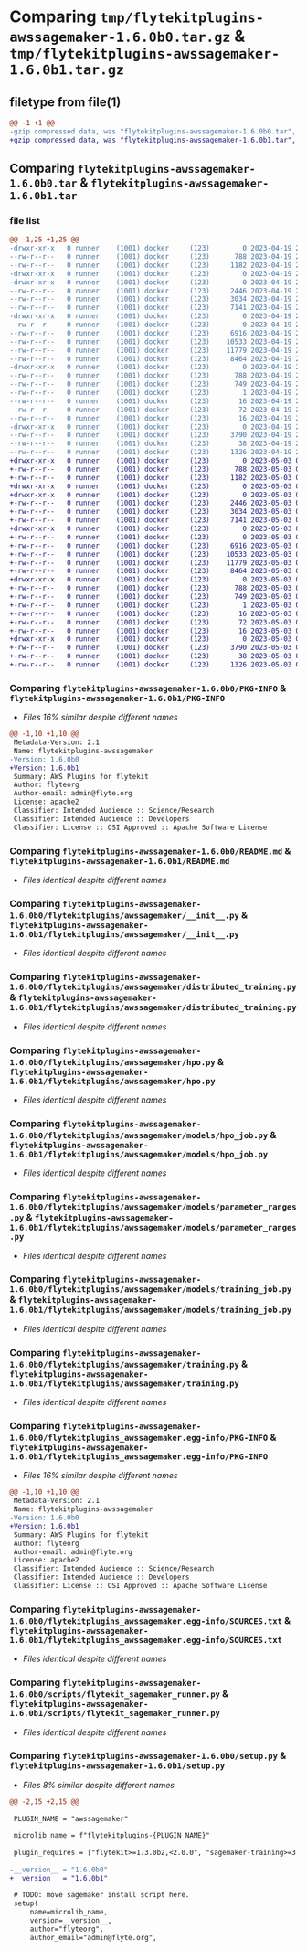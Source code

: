 # Comparing `tmp/flytekitplugins-awssagemaker-1.6.0b0.tar.gz` & `tmp/flytekitplugins-awssagemaker-1.6.0b1.tar.gz`

## filetype from file(1)

```diff
@@ -1 +1 @@
-gzip compressed data, was "flytekitplugins-awssagemaker-1.6.0b0.tar", last modified: Wed Apr 19 20:54:26 2023, max compression
+gzip compressed data, was "flytekitplugins-awssagemaker-1.6.0b1.tar", last modified: Wed May  3 04:48:04 2023, max compression
```

## Comparing `flytekitplugins-awssagemaker-1.6.0b0.tar` & `flytekitplugins-awssagemaker-1.6.0b1.tar`

### file list

```diff
@@ -1,25 +1,25 @@
-drwxr-xr-x   0 runner    (1001) docker     (123)        0 2023-04-19 20:54:26.443027 flytekitplugins-awssagemaker-1.6.0b0/
--rw-r--r--   0 runner    (1001) docker     (123)      788 2023-04-19 20:54:26.443027 flytekitplugins-awssagemaker-1.6.0b0/PKG-INFO
--rw-r--r--   0 runner    (1001) docker     (123)     1182 2023-04-19 20:54:06.000000 flytekitplugins-awssagemaker-1.6.0b0/README.md
-drwxr-xr-x   0 runner    (1001) docker     (123)        0 2023-04-19 20:54:26.439027 flytekitplugins-awssagemaker-1.6.0b0/flytekitplugins/
-drwxr-xr-x   0 runner    (1001) docker     (123)        0 2023-04-19 20:54:26.439027 flytekitplugins-awssagemaker-1.6.0b0/flytekitplugins/awssagemaker/
--rw-r--r--   0 runner    (1001) docker     (123)     2446 2023-04-19 20:54:06.000000 flytekitplugins-awssagemaker-1.6.0b0/flytekitplugins/awssagemaker/__init__.py
--rw-r--r--   0 runner    (1001) docker     (123)     3034 2023-04-19 20:54:06.000000 flytekitplugins-awssagemaker-1.6.0b0/flytekitplugins/awssagemaker/distributed_training.py
--rw-r--r--   0 runner    (1001) docker     (123)     7141 2023-04-19 20:54:06.000000 flytekitplugins-awssagemaker-1.6.0b0/flytekitplugins/awssagemaker/hpo.py
-drwxr-xr-x   0 runner    (1001) docker     (123)        0 2023-04-19 20:54:26.439027 flytekitplugins-awssagemaker-1.6.0b0/flytekitplugins/awssagemaker/models/
--rw-r--r--   0 runner    (1001) docker     (123)        0 2023-04-19 20:54:06.000000 flytekitplugins-awssagemaker-1.6.0b0/flytekitplugins/awssagemaker/models/__init__.py
--rw-r--r--   0 runner    (1001) docker     (123)     6916 2023-04-19 20:54:06.000000 flytekitplugins-awssagemaker-1.6.0b0/flytekitplugins/awssagemaker/models/hpo_job.py
--rw-r--r--   0 runner    (1001) docker     (123)    10533 2023-04-19 20:54:06.000000 flytekitplugins-awssagemaker-1.6.0b0/flytekitplugins/awssagemaker/models/parameter_ranges.py
--rw-r--r--   0 runner    (1001) docker     (123)    11779 2023-04-19 20:54:06.000000 flytekitplugins-awssagemaker-1.6.0b0/flytekitplugins/awssagemaker/models/training_job.py
--rw-r--r--   0 runner    (1001) docker     (123)     8464 2023-04-19 20:54:06.000000 flytekitplugins-awssagemaker-1.6.0b0/flytekitplugins/awssagemaker/training.py
-drwxr-xr-x   0 runner    (1001) docker     (123)        0 2023-04-19 20:54:26.443027 flytekitplugins-awssagemaker-1.6.0b0/flytekitplugins_awssagemaker.egg-info/
--rw-r--r--   0 runner    (1001) docker     (123)      788 2023-04-19 20:54:26.000000 flytekitplugins-awssagemaker-1.6.0b0/flytekitplugins_awssagemaker.egg-info/PKG-INFO
--rw-r--r--   0 runner    (1001) docker     (123)      749 2023-04-19 20:54:26.000000 flytekitplugins-awssagemaker-1.6.0b0/flytekitplugins_awssagemaker.egg-info/SOURCES.txt
--rw-r--r--   0 runner    (1001) docker     (123)        1 2023-04-19 20:54:26.000000 flytekitplugins-awssagemaker-1.6.0b0/flytekitplugins_awssagemaker.egg-info/dependency_links.txt
--rw-r--r--   0 runner    (1001) docker     (123)       16 2023-04-19 20:54:26.000000 flytekitplugins-awssagemaker-1.6.0b0/flytekitplugins_awssagemaker.egg-info/namespace_packages.txt
--rw-r--r--   0 runner    (1001) docker     (123)       72 2023-04-19 20:54:26.000000 flytekitplugins-awssagemaker-1.6.0b0/flytekitplugins_awssagemaker.egg-info/requires.txt
--rw-r--r--   0 runner    (1001) docker     (123)       16 2023-04-19 20:54:26.000000 flytekitplugins-awssagemaker-1.6.0b0/flytekitplugins_awssagemaker.egg-info/top_level.txt
-drwxr-xr-x   0 runner    (1001) docker     (123)        0 2023-04-19 20:54:26.443027 flytekitplugins-awssagemaker-1.6.0b0/scripts/
--rw-r--r--   0 runner    (1001) docker     (123)     3790 2023-04-19 20:54:06.000000 flytekitplugins-awssagemaker-1.6.0b0/scripts/flytekit_sagemaker_runner.py
--rw-r--r--   0 runner    (1001) docker     (123)       38 2023-04-19 20:54:26.443027 flytekitplugins-awssagemaker-1.6.0b0/setup.cfg
--rw-r--r--   0 runner    (1001) docker     (123)     1326 2023-04-19 20:54:25.000000 flytekitplugins-awssagemaker-1.6.0b0/setup.py
+drwxr-xr-x   0 runner    (1001) docker     (123)        0 2023-05-03 04:48:04.088287 flytekitplugins-awssagemaker-1.6.0b1/
+-rw-r--r--   0 runner    (1001) docker     (123)      788 2023-05-03 04:48:04.088287 flytekitplugins-awssagemaker-1.6.0b1/PKG-INFO
+-rw-r--r--   0 runner    (1001) docker     (123)     1182 2023-05-03 04:47:44.000000 flytekitplugins-awssagemaker-1.6.0b1/README.md
+drwxr-xr-x   0 runner    (1001) docker     (123)        0 2023-05-03 04:48:04.088287 flytekitplugins-awssagemaker-1.6.0b1/flytekitplugins/
+drwxr-xr-x   0 runner    (1001) docker     (123)        0 2023-05-03 04:48:04.088287 flytekitplugins-awssagemaker-1.6.0b1/flytekitplugins/awssagemaker/
+-rw-r--r--   0 runner    (1001) docker     (123)     2446 2023-05-03 04:47:44.000000 flytekitplugins-awssagemaker-1.6.0b1/flytekitplugins/awssagemaker/__init__.py
+-rw-r--r--   0 runner    (1001) docker     (123)     3034 2023-05-03 04:47:44.000000 flytekitplugins-awssagemaker-1.6.0b1/flytekitplugins/awssagemaker/distributed_training.py
+-rw-r--r--   0 runner    (1001) docker     (123)     7141 2023-05-03 04:47:44.000000 flytekitplugins-awssagemaker-1.6.0b1/flytekitplugins/awssagemaker/hpo.py
+drwxr-xr-x   0 runner    (1001) docker     (123)        0 2023-05-03 04:48:04.088287 flytekitplugins-awssagemaker-1.6.0b1/flytekitplugins/awssagemaker/models/
+-rw-r--r--   0 runner    (1001) docker     (123)        0 2023-05-03 04:47:44.000000 flytekitplugins-awssagemaker-1.6.0b1/flytekitplugins/awssagemaker/models/__init__.py
+-rw-r--r--   0 runner    (1001) docker     (123)     6916 2023-05-03 04:47:44.000000 flytekitplugins-awssagemaker-1.6.0b1/flytekitplugins/awssagemaker/models/hpo_job.py
+-rw-r--r--   0 runner    (1001) docker     (123)    10533 2023-05-03 04:47:44.000000 flytekitplugins-awssagemaker-1.6.0b1/flytekitplugins/awssagemaker/models/parameter_ranges.py
+-rw-r--r--   0 runner    (1001) docker     (123)    11779 2023-05-03 04:47:44.000000 flytekitplugins-awssagemaker-1.6.0b1/flytekitplugins/awssagemaker/models/training_job.py
+-rw-r--r--   0 runner    (1001) docker     (123)     8464 2023-05-03 04:47:44.000000 flytekitplugins-awssagemaker-1.6.0b1/flytekitplugins/awssagemaker/training.py
+drwxr-xr-x   0 runner    (1001) docker     (123)        0 2023-05-03 04:48:04.088287 flytekitplugins-awssagemaker-1.6.0b1/flytekitplugins_awssagemaker.egg-info/
+-rw-r--r--   0 runner    (1001) docker     (123)      788 2023-05-03 04:48:04.000000 flytekitplugins-awssagemaker-1.6.0b1/flytekitplugins_awssagemaker.egg-info/PKG-INFO
+-rw-r--r--   0 runner    (1001) docker     (123)      749 2023-05-03 04:48:04.000000 flytekitplugins-awssagemaker-1.6.0b1/flytekitplugins_awssagemaker.egg-info/SOURCES.txt
+-rw-r--r--   0 runner    (1001) docker     (123)        1 2023-05-03 04:48:04.000000 flytekitplugins-awssagemaker-1.6.0b1/flytekitplugins_awssagemaker.egg-info/dependency_links.txt
+-rw-r--r--   0 runner    (1001) docker     (123)       16 2023-05-03 04:48:04.000000 flytekitplugins-awssagemaker-1.6.0b1/flytekitplugins_awssagemaker.egg-info/namespace_packages.txt
+-rw-r--r--   0 runner    (1001) docker     (123)       72 2023-05-03 04:48:04.000000 flytekitplugins-awssagemaker-1.6.0b1/flytekitplugins_awssagemaker.egg-info/requires.txt
+-rw-r--r--   0 runner    (1001) docker     (123)       16 2023-05-03 04:48:04.000000 flytekitplugins-awssagemaker-1.6.0b1/flytekitplugins_awssagemaker.egg-info/top_level.txt
+drwxr-xr-x   0 runner    (1001) docker     (123)        0 2023-05-03 04:48:04.088287 flytekitplugins-awssagemaker-1.6.0b1/scripts/
+-rw-r--r--   0 runner    (1001) docker     (123)     3790 2023-05-03 04:47:44.000000 flytekitplugins-awssagemaker-1.6.0b1/scripts/flytekit_sagemaker_runner.py
+-rw-r--r--   0 runner    (1001) docker     (123)       38 2023-05-03 04:48:04.088287 flytekitplugins-awssagemaker-1.6.0b1/setup.cfg
+-rw-r--r--   0 runner    (1001) docker     (123)     1326 2023-05-03 04:48:03.000000 flytekitplugins-awssagemaker-1.6.0b1/setup.py
```

### Comparing `flytekitplugins-awssagemaker-1.6.0b0/PKG-INFO` & `flytekitplugins-awssagemaker-1.6.0b1/PKG-INFO`

 * *Files 16% similar despite different names*

```diff
@@ -1,10 +1,10 @@
 Metadata-Version: 2.1
 Name: flytekitplugins-awssagemaker
-Version: 1.6.0b0
+Version: 1.6.0b1
 Summary: AWS Plugins for flytekit
 Author: flyteorg
 Author-email: admin@flyte.org
 License: apache2
 Classifier: Intended Audience :: Science/Research
 Classifier: Intended Audience :: Developers
 Classifier: License :: OSI Approved :: Apache Software License
```

### Comparing `flytekitplugins-awssagemaker-1.6.0b0/README.md` & `flytekitplugins-awssagemaker-1.6.0b1/README.md`

 * *Files identical despite different names*

### Comparing `flytekitplugins-awssagemaker-1.6.0b0/flytekitplugins/awssagemaker/__init__.py` & `flytekitplugins-awssagemaker-1.6.0b1/flytekitplugins/awssagemaker/__init__.py`

 * *Files identical despite different names*

### Comparing `flytekitplugins-awssagemaker-1.6.0b0/flytekitplugins/awssagemaker/distributed_training.py` & `flytekitplugins-awssagemaker-1.6.0b1/flytekitplugins/awssagemaker/distributed_training.py`

 * *Files identical despite different names*

### Comparing `flytekitplugins-awssagemaker-1.6.0b0/flytekitplugins/awssagemaker/hpo.py` & `flytekitplugins-awssagemaker-1.6.0b1/flytekitplugins/awssagemaker/hpo.py`

 * *Files identical despite different names*

### Comparing `flytekitplugins-awssagemaker-1.6.0b0/flytekitplugins/awssagemaker/models/hpo_job.py` & `flytekitplugins-awssagemaker-1.6.0b1/flytekitplugins/awssagemaker/models/hpo_job.py`

 * *Files identical despite different names*

### Comparing `flytekitplugins-awssagemaker-1.6.0b0/flytekitplugins/awssagemaker/models/parameter_ranges.py` & `flytekitplugins-awssagemaker-1.6.0b1/flytekitplugins/awssagemaker/models/parameter_ranges.py`

 * *Files identical despite different names*

### Comparing `flytekitplugins-awssagemaker-1.6.0b0/flytekitplugins/awssagemaker/models/training_job.py` & `flytekitplugins-awssagemaker-1.6.0b1/flytekitplugins/awssagemaker/models/training_job.py`

 * *Files identical despite different names*

### Comparing `flytekitplugins-awssagemaker-1.6.0b0/flytekitplugins/awssagemaker/training.py` & `flytekitplugins-awssagemaker-1.6.0b1/flytekitplugins/awssagemaker/training.py`

 * *Files identical despite different names*

### Comparing `flytekitplugins-awssagemaker-1.6.0b0/flytekitplugins_awssagemaker.egg-info/PKG-INFO` & `flytekitplugins-awssagemaker-1.6.0b1/flytekitplugins_awssagemaker.egg-info/PKG-INFO`

 * *Files 16% similar despite different names*

```diff
@@ -1,10 +1,10 @@
 Metadata-Version: 2.1
 Name: flytekitplugins-awssagemaker
-Version: 1.6.0b0
+Version: 1.6.0b1
 Summary: AWS Plugins for flytekit
 Author: flyteorg
 Author-email: admin@flyte.org
 License: apache2
 Classifier: Intended Audience :: Science/Research
 Classifier: Intended Audience :: Developers
 Classifier: License :: OSI Approved :: Apache Software License
```

### Comparing `flytekitplugins-awssagemaker-1.6.0b0/flytekitplugins_awssagemaker.egg-info/SOURCES.txt` & `flytekitplugins-awssagemaker-1.6.0b1/flytekitplugins_awssagemaker.egg-info/SOURCES.txt`

 * *Files identical despite different names*

### Comparing `flytekitplugins-awssagemaker-1.6.0b0/scripts/flytekit_sagemaker_runner.py` & `flytekitplugins-awssagemaker-1.6.0b1/scripts/flytekit_sagemaker_runner.py`

 * *Files identical despite different names*

### Comparing `flytekitplugins-awssagemaker-1.6.0b0/setup.py` & `flytekitplugins-awssagemaker-1.6.0b1/setup.py`

 * *Files 8% similar despite different names*

```diff
@@ -2,15 +2,15 @@
 
 PLUGIN_NAME = "awssagemaker"
 
 microlib_name = f"flytekitplugins-{PLUGIN_NAME}"
 
 plugin_requires = ["flytekit>=1.3.0b2,<2.0.0", "sagemaker-training>=3.6.2,<4.0.0", "retry2==0.9.5"]
 
-__version__ = "1.6.0b0"
+__version__ = "1.6.0b1"
 
 # TODO: move sagemaker install script here.
 setup(
     name=microlib_name,
     version=__version__,
     author="flyteorg",
     author_email="admin@flyte.org",
```

